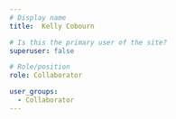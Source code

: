 ```yaml
---
# Display name
title:  Kelly Cobourn

# Is this the primary user of the site?
superuser: false

# Role/position
role: Collaborator

user_groups:
  - Collaborator
---
```

